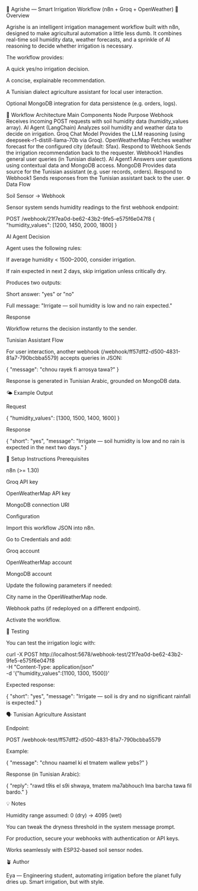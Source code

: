 🌱 Agrishe — Smart Irrigation Workflow (n8n + Groq + OpenWeather)
🧠 Overview

Agrishe is an intelligent irrigation management workflow built with n8n, designed to make agricultural automation a little less dumb.
It combines real-time soil humidity data, weather forecasts, and a sprinkle of AI reasoning to decide whether irrigation is necessary.

The workflow provides:

A quick yes/no irrigation decision.

A concise, explainable recommendation.

A Tunisian dialect agriculture assistant for local user interaction.

Optional MongoDB integration for data persistence (e.g. orders, logs).

🧩 Workflow Architecture
Main Components
Node	Purpose
Webhook	Receives incoming POST requests with soil humidity data (humidity_values array).
AI Agent (LangChain)	Analyzes soil humidity and weather data to decide on irrigation.
Groq Chat Model	Provides the LLM reasoning (using deepseek-r1-distill-llama-70b via Groq).
OpenWeatherMap	Fetches weather forecast for the configured city (default: Sfax).
Respond to Webhook	Sends the irrigation recommendation back to the requester.
Webhook1	Handles general user queries (in Tunisian dialect).
AI Agent1	Answers user questions using contextual data and MongoDB access.
MongoDB	Provides data source for the Tunisian assistant (e.g. user records, orders).
Respond to Webhook1	Sends responses from the Tunisian assistant back to the user.
⚙️ Data Flow

Soil Sensor → Webhook

Sensor system sends humidity readings to the first webhook endpoint:

POST /webhook/21f7ea0d-be62-43b2-9fe5-e575f6e047f8
{
  "humidity_values": [1200, 1450, 2000, 1800]
}


AI Agent Decision

Agent uses the following rules:

If average humidity < 1500–2000, consider irrigation.

If rain expected in next 2 days, skip irrigation unless critically dry.

Produces two outputs:

Short answer: "yes" or "no"

Full message: "Irrigate — soil humidity is low and no rain expected."

Response

Workflow returns the decision instantly to the sender.

Tunisian Assistant Flow

For user interaction, another webhook (/webhook/ff57dff2-d500-4831-81a7-790bcbba5579) accepts queries in JSON:

{ "message": "chnou rayek fi arrosya tawa?" }


Response is generated in Tunisian Arabic, grounded on MongoDB data.

🌤️ Example Output

Request

{
  "humidity_values": [1300, 1500, 1400, 1600]
}


Response

{
  "short": "yes",
  "message": "Irrigate — soil humidity is low and no rain is expected in the next two days."
}

🔧 Setup Instructions
Prerequisites

n8n (>= 1.30)

Groq API key

OpenWeatherMap API key

MongoDB connection URI

Configuration

Import this workflow JSON into n8n.

Go to Credentials and add:

Groq account

OpenWeatherMap account

MongoDB account

Update the following parameters if needed:

City name in the OpenWeatherMap node.

Webhook paths (if redeployed on a different endpoint).

Activate the workflow.

🧪 Testing

You can test the irrigation logic with:

curl -X POST http://localhost:5678/webhook-test/21f7ea0d-be62-43b2-9fe5-e575f6e047f8 \
-H "Content-Type: application/json" \
-d '{"humidity_values":[1100, 1300, 1500]}'


Expected response:

{
  "short": "yes",
  "message": "Irrigate — soil is dry and no significant rainfall is expected."
}

🗣️ Tunisian Agriculture Assistant

Endpoint:

POST /webhook-test/ff57dff2-d500-4831-81a7-790bcbba5579


Example:

{
  "message": "chnou naamel ki el tmatem wallew yebs?"
}


Response (in Tunisian Arabic):

{
  "reply": "rawd t9is el s9i shwaya, tmatem ma7abhouch lma barcha tawa fil bardo."
}

💡 Notes

Humidity range assumed: 0 (dry) → 4095 (wet)

You can tweak the dryness threshold in the system message prompt.

For production, secure your webhooks with authentication or API keys.

Works seamlessly with ESP32-based soil sensor nodes.

🪴 Author

Eya — Engineering student, automating irrigation before the planet fully dries up.
Smart irrigation, but with style.
